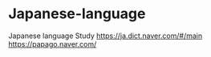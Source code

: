 # Japanese-language
Japanese language Study
https://ja.dict.naver.com/#/main  
https://papago.naver.com/  
